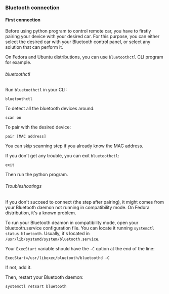 ### Bluetooth connection
#### First connection
Before using python program to control remote car, you have to firstly pairing your device with your desired car. 
For this purpose, you can either select the desired car with your Bluetooth control panel, or select any solution that can perform it.

On Fedora and Ubuntu distributions, you can use `bluetoothctl` CLI program for example.

###### bluetoothctl
Run `bluetoothctl` in your CLI:
```
bluetoothctl
```

To detect all the bluetooth devices around:

```
scan on
```
To pair with the desired device:
```
pair [MAC address]
```

You can skip scanning step if you already know the MAC address.

If you don't get any trouble, you can exit `bluetoothctl`:
```
exit
```

Then run the python program.

###### Troubleshootings

If you don't succeed to connect (the step after pairing), it might comes from your Bluetooth daemon not running in compatibility mode. 
On Fedora distribution, it's a known problem.

To run your Bluetooth deamon in compatibility mode, open your bluetooth.service configuration file. You can locate it running `systemctl status bluetooth`. Usually, it's located in `/usr/lib/systemd/system/bluetooth.service`.

Your `ExecStart` variable should have the `-C` option at the end of the line:
```
ExecStart=/usr/libexec/bluetooth/bluetoothd -C
```
If not, add it.

Then, restart your Bluetooth daemon:
```
systemctl retsart bluetooth
```